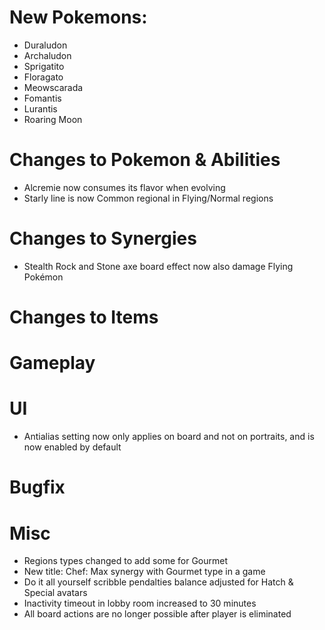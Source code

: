 # New Pokemons:

- Duraludon
- Archaludon
- Sprigatito
- Floragato
- Meowscarada
- Fomantis
- Lurantis
- Roaring Moon

# Changes to Pokemon & Abilities

- Alcremie now consumes its flavor when evolving
- Starly line is now Common regional in Flying/Normal regions

# Changes to Synergies

- Stealth Rock and Stone axe board effect now also damage Flying Pokémon

# Changes to Items

# Gameplay

# UI

- Antialias setting now only applies on board and not on portraits, and is now enabled by default

# Bugfix

# Misc

- Regions types changed to add some for Gourmet
- New title: Chef: Max synergy with Gourmet type in a game
- Do it all yourself scribble pendalties balance adjusted for Hatch & Special avatars
- Inactivity timeout in lobby room increased to 30 minutes
- All board actions are no longer possible after player is eliminated
